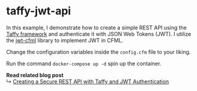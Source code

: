 # taffy-jwt-api

In this example, I demonstrate how to create a simple REST API using the [Taffy framework](https://taffy.io/) and authenticate it with JSON Web Tokens (JWT). I utilize the [jwt-cfml](https://github.com/jcberquist/jwt-cfml) library to implement JWT in CFML.

Change the configuration variables inside the `config.cfm` file to your liking.

Run the command `docker-compose up -d` spin up the container.

**Read related blog post** <br>
↳ [Creating a Secure REST API with Taffy and JWT Authentication]()
